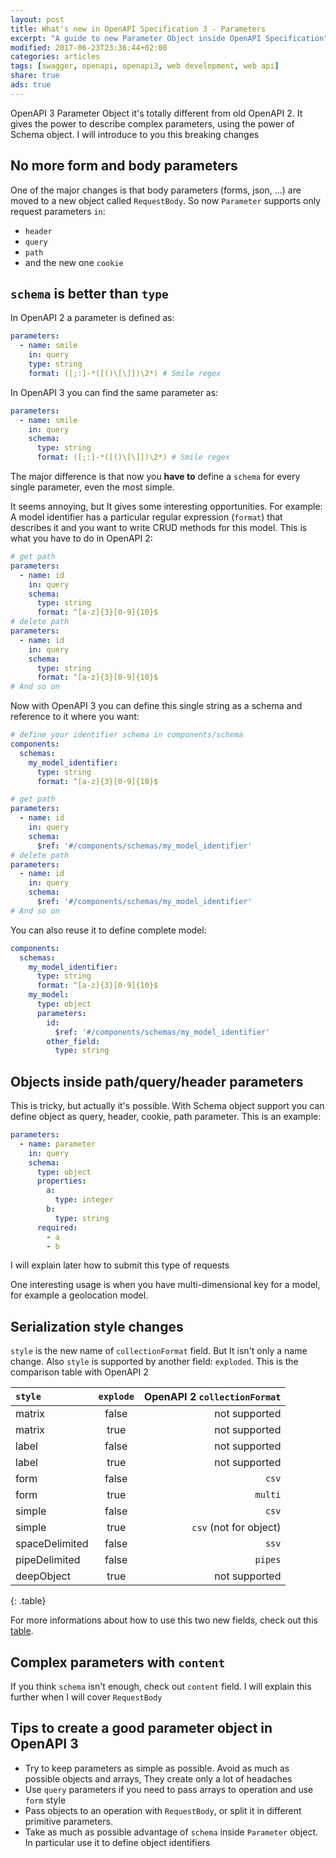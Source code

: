 ```yaml
---
layout: post
title: What's new in OpenAPI Specification 3 - Parameters
excerpt: "A guide to new Parameter Object inside OpenAPI Specification"
modified: 2017-06-23T23:36:44+02:00
categories: articles
tags: [swagger, openapi, openapi3, web development, web api]
share: true
ads: true
---
```


OpenAPI 3 Parameter Object it's totally different from old OpenAPI 2. It gives the power to describe complex parameters, using the power of Schema object. I will introduce to you this breaking changes

## No more form and body parameters
One of the major changes is that body parameters (forms, json, ...) are moved to a new object called `RequestBody`. So now `Parameter` supports only request parameters `in`:

* `header`
* `query`
* `path`
* and the new one `cookie`

## `schema` is better than `type`
In OpenAPI 2 a parameter is defined as:
```yaml
parameters:
  - name: smile
    in: query
    type: string
    format: ([;:]-*([()\[\]])\2*) # Smile regex
```
In OpenAPI 3 you can find the same parameter as:
```yaml
parameters:
  - name: smile
    in: query
    schema:
      type: string
      format: ([;:]-*([()\[\]])\2*) # Smile regex
```
The major difference is that now you **have to** define a `schema` for every single parameter, even the most simple.

It seems annoying, but It gives some interesting opportunities. For example: A model identifier has a particular regular expression (`format`) that describes it and you want to write CRUD methods for this model. This is what you have to do in OpenAPI 2:
```yaml
# get path
parameters:
  - name: id
    in: query
    schema:
      type: string
      format: ^[a-z]{3}[0-9]{10}$
# delete path
parameters:
  - name: id
    in: query
    schema:
      type: string
      format: ^[a-z]{3}[0-9]{10}$
# And so on
```
Now with OpenAPI 3 you can define this single string as a schema and reference to it where you want:
```yaml
# define your identifier schema in components/schema
components:
  schemas:
    my_model_identifier:
      type: string
      format: ^[a-z]{3}[0-9]{10}$

# get path
parameters:
  - name: id
    in: query
    schema:
      $ref: '#/components/schemas/my_model_identifier'
# delete path
parameters:
  - name: id
    in: query
    schema:
      $ref: '#/components/schemas/my_model_identifier'
# And so on
```
You can also reuse it to define complete model:
```yaml
components:
  schemas:
    my_model_identifier:
      type: string
      format: ^[a-z]{3}[0-9]{10}$
    my_model:
      type: object
      parameters:
        id:
          $ref: '#/components/schemas/my_model_identifier'
        other_field:
          type: string
```

## Objects inside path/query/header parameters
This is tricky, but actually it's possible. With Schema object support you can define object as query, header, cookie, path parameter. This is an example:
```yaml
parameters:
  - name: parameter
    in: query
    schema:
      type: object
      properties:
        a:
          type: integer
        b:
          type: string
      required:
        - a
        - b
```

I will explain later how to submit this type of requests

One interesting usage is when you have multi-dimensional key for a model, for example a geolocation model.

## Serialization style changes
`style` is the new name of `collectionFormat` field. But It isn't only a name change. Also `style` is supported by another field: `exploded`. This is the comparison table with OpenAPI 2

|`style` | `explode` | OpenAPI 2 `collectionFormat` |
|:-----------|:------:|----------:|
| matrix | false | not supported |
| matrix | true | not supported |
| label | false | not supported |
| label | true | not supported |
| form | false | `csv` |
| form | true | `multi` |
| simple | false | `csv` |
| simple | true | `csv` (not for object) |
| spaceDelimited | false | `ssv` |
| pipeDelimited | false | `pipes` |
| deepObject | true | not supported |
{: .table}

For more informations about how to use this two new fields, check out this [table](https://github.com/OAI/OpenAPI-Specification/blob/OpenAPI.next/versions/3.0.md#style-examples).

## Complex parameters with `content`
If you think `schema` isn't enough, check out `content` field. I will explain this further when I will cover `RequestBody`

## Tips to create a good parameter object in OpenAPI 3
* Try to keep parameters as simple as possible. Avoid as much as possible objects and arrays, They create only a lot of headaches
* Use `query` parameters if you need to pass arrays to operation and use `form` style
* Pass objects to an operation with `RequestBody`, or split it in different primitive parameters.
* Take as much as possible advantage of `schema` inside `Parameter` object. In particular use it to define object identifiers
